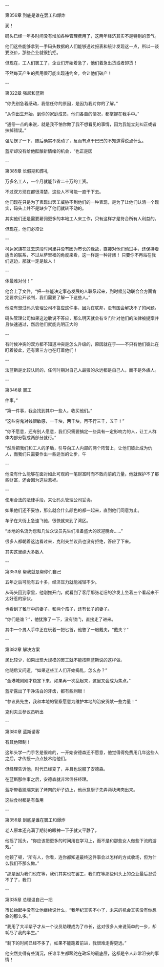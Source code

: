 --

第356章 到底是谁在罢工和爆炸

润！

码头已经一年多时间没有增加各种管理费用了，这两年经济其实不是特别的景气。

他们这些能够拿到一手码头数据的人们能够通过报表和统计发现这一点，所以一谈要涨价，那些企业就很抗拒。

但现在，工人们罢工了，企业们开始着急了，他们着急出货或者卸货！

不然每天产生的费用很可能出现违约金，会让他们破产！

--

第322章 强尼和蓝斯

“你先别急着感动，我信任你的原因，是因为我对你的了解。”

“从你出生开始，到你的家庭成员，他们各自的情况，都掌握在我手中。”

“通俗一点的来说，就是我不怕你做了我不想看见的事情，因为我能立刻纠正或者抹掉错误。”

强尼愣了一下，随后确实不感动了，反而有点干巴巴的不知道得说点什么。

蓝斯却没有给他酝酿新情绪的机会，“也正是因

--

第385章 长假期和葬礼

万多名工人，一个月就能节省二十万的工资。

不过双方现在都很清楚，这些人不可能一直干下去。

他们现在只是为了表现出罢工威胁不到他们的一种表现，是为了让他们认清一个现实，码头上并不是缺少了他们就转不动的。

其实他们还是需要雇佣更多的本地工人来工作，只有这样才是符合所有人利益的。

但现在，他们必须让

--

柯达家族在过去这段时间里并没有因为市长的缘故，直接对他们动过手，还保持着适当的联系，不过从萨里福的角度来看，这一样是一种背叛！
只要你不再站在我们这边，那就一定是敌人！

--

体最难对付！”

他合上了文件，“把一些能决定事态发展的人联系起来，到时候劳动联合会方面肯定要求公开谈判，我们需要了解一下这些人。”

他没有想过码头管理公司不答应这件事，因为在联邦，没有国会解决不了的问题。

码头管理公司如果这边敢说不答应，那么明天就会有专门针对他们的法律被提案并且快速通过，然后他们就能光明正大的

--

有时候冲突的双方都不知道冲突是怎么升级的，原因就在于——不只有他们彼此在盯着彼此，还有第三方也在盯着他们！

--

法蓝斯是比较认同的，任何时期对自己人最狠的永远都是自己人，而不是外族人。

--

第346章 罢工

件事。”

“第一件事，我会找到其中一些人，收买他们。”

“这些穷鬼对钱很敏感，一千块，两千块，再不行三千，五千！”

“你不愿意，还有别人愿意，我们只需要搞定一些具有一定影响力的人，让工人群体内部分裂成两部分就行。”

“然后把我们和工人的矛盾，引导向工人内部的两个阵营上，让他们彼此成为仇人，而我们只需要作出一些适当的让步，午

--

他没有什么能够在面对如此可观的一笔财富时而不敢向前的力量，他就保护不了那些财富，还会因为这些惹祸。

--

使用合法的法律手段，来让码头管理公司妥协。

如果他们还不妥协，那么就会什么颜色的都一起来，直到他们同意为止。

车子在大街上急速飞驰，很快就来到了湾区。

“本地的名流为您和几位众议员先生们准备盛大的欢迎晚会……”

很多人都朝着这边看过来，克利夫兰议员也没有拒绝，答应了下来。

其实这里绝大多数人

--

第353章 帮我就是帮你们自己

五年之后可能有五十多，经济压力就能减轻不少。

从码头回到家里，他刚推开门，就看到了客厅那张老旧的沙发上坐着三个看起来不太好惹的家伙。

也看到了餐厅中的妻子，和两个孩子，还有长子的妻子。

“你们是谁？”，他犹豫了一下，没有锁门，直接走了进来。

其中一个男人手中正在玩着一把匕首，他瞥了一眼戴夫，“戴夫？”

--

第382章 解决方案

民比较少，如果出现大规模的罢工就不能按照蓝斯说的这样做。

他随后又问道，“如果这些工人们开始捣乱，怎么办？”

“金港城刚刚才稳定下来，如果再一次乱起来，这里又会成为焦点。”

蓝斯露出了干净洁白的牙齿，都有些刺眼！

“参议员先生，我和本地的警察愿意为维护本地的治安贡献一些力量！”

克利夫兰参议员听出

--

第380章 蓝斯请客

有其他限制！

这年头学一门手艺是很难的，一开始安德森还不愿意，他觉得得免费用几年这些人之后，才传授一点点技术给他们。

但经理告诉他，时代已经变了，并且也说服了安德森。

在蓝斯那件事之后，安德森就非常信任经理。

蓝斯带着凯瑞来到了烤肉的炉子边上，他示意厨子先弄两块烤肉出来。

这些食材都是有备用

--

第356章 到底是谁在罢工和爆炸

老人原本还充满了期待的眼神一下子就又平静了。

他摇了摇头，“你应该把更多的时间用在学习上，而不是和那些女人做些下流的游戏。”

他顿了顿，“所有人，你看，连你都知道最终这件事会以怎样的方式收场，但为什么我们不那么做。”

“那是因为我们也在等，我们其实也在罢工，我们在等那些码头上的企业最后忍受不了了，我们

--

第335章 总理温自己一把

市长抬起手没有让他继续说什么，“我年纪其实不小了，未来的机会其实没有你想象的那么多。”

“我用了大半辈子才从一个议员助理成为了市长，这对很多人来说简单的一步，却耗尽了我的半生。”

“剩下的时间已经不多了，如果不能跑着前进，我很难走得更远。”

他突然变得有些消沉，任谁半生都蹉跎在政坛的最底层，这都是令人非常沮丧的事情！

